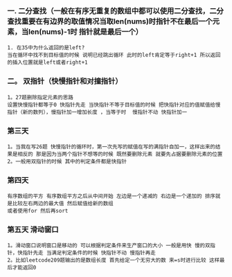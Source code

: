 ### 一. 二分查找（一般在有序无重复的数组中都可以使用二分查找，二分查找重要在有边界的取值情况当取len(nums)时指针不在最后一个元素，当len(nums)-1时 指针就是最后一个）
    1. 在35中为什么返回的是left? 
    当在循环中找不到目标值的时候 说明已经跳出循环 此时的left肯定等于right+1 所以返回的插入位置就是left或者right+1
### 二。 双指针（快慢指针和对撞指针） 
    1。27题删除指定元素的思路
    设置快慢指针都等于0 快指针先走 当快指针不等于目标值的时候 把快指针对应的值赋值给慢指针（新的数列），慢指针加一增加长度 ，当等于时  慢指针不动 快指针加一
### 第三天 
    1。当我在写26题 快慢指针的循环时，第一次先写的赋值在写的满指针自加一，这样出来的结果是相反的 那是因为当两个指针不想等的时候 既然要删除元素 就要先占据要删除元素的位置
    2。一般用双指针的时候 其中的判定条件都是快指针
### 第四天  
    有序数组的平方 有序数组平方之后从中间开始 左边是一个递减的 右边是一个递加的 排序就是比较左右两边的最大值 然后赋值给新的数组  
    或者使用for 然后再sort
### 第五天 滑动窗口
    1。滑动窗口说明窗口是移动的 可以根据判定条件来生产窗口的大小 一般是用快 慢的双指针，快指针先走 当满足判定条件的时候 快指针不动 慢指针再走
    2。比如leetcode209题输出的是数组长度 首先给定一个无穷大的数 来=s时进行比较 这样最后才能返回0

